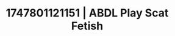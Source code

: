 ---
categories:
- Skin worship
- Booty worship
- Slow burn erotica
- Virtual lover intimacy
- Body worship
image: /assets/images/1747801121151.jpg
layout: post
seo:
  description: Featured content with exclusive Scat Fetish, ABDL Play. HD images available.
  keywords: Scat Fetish, ABDL Play
  og_image: /assets/images/1747801121151.jpg
  schema_type: VisualArtwork
tags:
- ABDL Play
- Scat Fetish
- '#1747801121151'
title: 1747801121151 | ABDL Play Scat Fetish
---